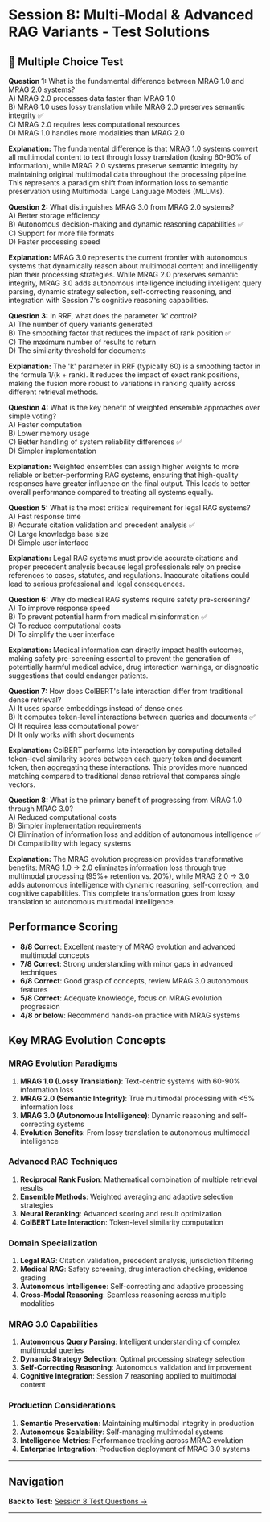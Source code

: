 # Session 8: Multi-Modal & Advanced RAG Variants - Test Solutions

## 📝 Multiple Choice Test

**Question 1:** What is the fundamental difference between MRAG 1.0 and MRAG 2.0 systems?  
A) MRAG 2.0 processes data faster than MRAG 1.0  
B) MRAG 1.0 uses lossy translation while MRAG 2.0 preserves semantic integrity ✅  
C) MRAG 2.0 requires less computational resources  
D) MRAG 1.0 handles more modalities than MRAG 2.0  

**Explanation:** The fundamental difference is that MRAG 1.0 systems convert all multimodal content to text through lossy translation (losing 60-90% of information), while MRAG 2.0 systems preserve semantic integrity by maintaining original multimodal data throughout the processing pipeline. This represents a paradigm shift from information loss to semantic preservation using Multimodal Large Language Models (MLLMs).

**Question 2:** What distinguishes MRAG 3.0 from MRAG 2.0 systems?  
A) Better storage efficiency  
B) Autonomous decision-making and dynamic reasoning capabilities ✅  
C) Support for more file formats  
D) Faster processing speed  

**Explanation:** MRAG 3.0 represents the current frontier with autonomous systems that dynamically reason about multimodal content and intelligently plan their processing strategies. While MRAG 2.0 preserves semantic integrity, MRAG 3.0 adds autonomous intelligence including intelligent query parsing, dynamic strategy selection, self-correcting reasoning, and integration with Session 7's cognitive reasoning capabilities.

**Question 3:** In RRF, what does the parameter 'k' control?  
A) The number of query variants generated  
B) The smoothing factor that reduces the impact of rank position ✅  
C) The maximum number of results to return  
D) The similarity threshold for documents  

**Explanation:** The 'k' parameter in RRF (typically 60) is a smoothing factor in the formula 1/(k + rank). It reduces the impact of exact rank positions, making the fusion more robust to variations in ranking quality across different retrieval methods.

**Question 4:** What is the key benefit of weighted ensemble approaches over simple voting?  
A) Faster computation  
B) Lower memory usage  
C) Better handling of system reliability differences ✅  
D) Simpler implementation  

**Explanation:** Weighted ensembles can assign higher weights to more reliable or better-performing RAG systems, ensuring that high-quality responses have greater influence on the final output. This leads to better overall performance compared to treating all systems equally.

**Question 5:** What is the most critical requirement for legal RAG systems?  
A) Fast response time  
B) Accurate citation validation and precedent analysis ✅  
C) Large knowledge base size  
D) Simple user interface  

**Explanation:** Legal RAG systems must provide accurate citations and proper precedent analysis because legal professionals rely on precise references to cases, statutes, and regulations. Inaccurate citations could lead to serious professional and legal consequences.

**Question 6:** Why do medical RAG systems require safety pre-screening?  
A) To improve response speed  
B) To prevent potential harm from medical misinformation ✅  
C) To reduce computational costs  
D) To simplify the user interface  

**Explanation:** Medical information can directly impact health outcomes, making safety pre-screening essential to prevent the generation of potentially harmful medical advice, drug interaction warnings, or diagnostic suggestions that could endanger patients.

**Question 7:** How does ColBERT's late interaction differ from traditional dense retrieval?  
A) It uses sparse embeddings instead of dense ones  
B) It computes token-level interactions between queries and documents ✅  
C) It requires less computational power  
D) It only works with short documents  

**Explanation:** ColBERT performs late interaction by computing detailed token-level similarity scores between each query token and document token, then aggregating these interactions. This provides more nuanced matching compared to traditional dense retrieval that compares single vectors.

**Question 8:** What is the primary benefit of progressing from MRAG 1.0 through MRAG 3.0?  
A) Reduced computational costs  
B) Simpler implementation requirements  
C) Elimination of information loss and addition of autonomous intelligence ✅  
D) Compatibility with legacy systems  

**Explanation:** The MRAG evolution progression provides transformative benefits: MRAG 1.0 → 2.0 eliminates information loss through true multimodal processing (95%+ retention vs. 20%), while MRAG 2.0 → 3.0 adds autonomous intelligence with dynamic reasoning, self-correction, and cognitive capabilities. This complete transformation goes from lossy translation to autonomous multimodal intelligence.

## Performance Scoring

- **8/8 Correct**: Excellent mastery of MRAG evolution and advanced multimodal concepts  
- **7/8 Correct**: Strong understanding with minor gaps in advanced techniques  
- **6/8 Correct**: Good grasp of concepts, review MRAG 3.0 autonomous features  
- **5/8 Correct**: Adequate knowledge, focus on MRAG evolution progression  
- **4/8 or below**: Recommend hands-on practice with MRAG systems  

## Key MRAG Evolution Concepts

### MRAG Evolution Paradigms

1. **MRAG 1.0 (Lossy Translation)**: Text-centric systems with 60-90% information loss  
2. **MRAG 2.0 (Semantic Integrity)**: True multimodal processing with <5% information loss  
3. **MRAG 3.0 (Autonomous Intelligence)**: Dynamic reasoning and self-correcting systems  
4. **Evolution Benefits**: From lossy translation to autonomous multimodal intelligence  

### Advanced RAG Techniques

1. **Reciprocal Rank Fusion**: Mathematical combination of multiple retrieval results  
2. **Ensemble Methods**: Weighted averaging and adaptive selection strategies  
3. **Neural Reranking**: Advanced scoring and result optimization  
4. **ColBERT Late Interaction**: Token-level similarity computation  

### Domain Specialization

1. **Legal RAG**: Citation validation, precedent analysis, jurisdiction filtering  
2. **Medical RAG**: Safety screening, drug interaction checking, evidence grading  
3. **Autonomous Intelligence**: Self-correcting and adaptive processing  
4. **Cross-Modal Reasoning**: Seamless reasoning across multiple modalities  

### MRAG 3.0 Capabilities

1. **Autonomous Query Parsing**: Intelligent understanding of complex multimodal queries  
2. **Dynamic Strategy Selection**: Optimal processing strategy selection  
3. **Self-Correcting Reasoning**: Autonomous validation and improvement  
4. **Cognitive Integration**: Session 7 reasoning applied to multimodal content  

### Production Considerations

1. **Semantic Preservation**: Maintaining multimodal integrity in production  
2. **Autonomous Scalability**: Self-managing multimodal systems  
3. **Intelligence Metrics**: Performance tracking across MRAG evolution  
4. **Enterprise Integration**: Production deployment of MRAG 3.0 systems
---

## Navigation

**Back to Test:** [Session 8 Test Questions →](Session8_*.md#multiple-choice-test)

---
